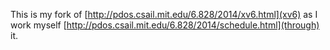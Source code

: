 This is my fork of
[http://pdos.csail.mit.edu/6.828/2014/xv6.html](xv6) as I work myself
[http://pdos.csail.mit.edu/6.828/2014/schedule.html](through) it.

